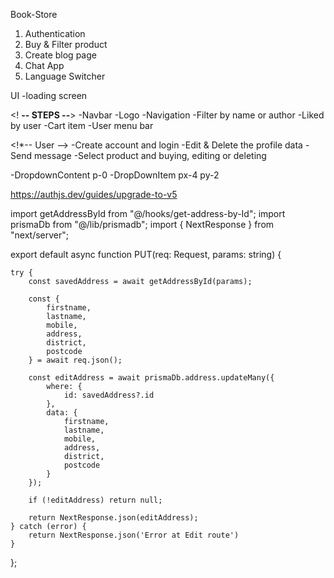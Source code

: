 Book-Store
1. Authentication
2. Buy & Filter product
3. Create blog page
4. Chat App
5. Language Switcher

UI
-loading screen

<! **-- STEPS --**>
-Navbar 
    -Logo
    -Navigation
    -Filter by name or author
    -Liked by user
    -Cart item
    -User menu bar


<!*-- User -->
-Create account and login
-Edit & Delete the profile data
-Send message
-Select product and buying, editing or deleting



<!-- shadCN -->
-DropdownContent p-0
-DropDownItem px-4 py-2


https://authjs.dev/guides/upgrade-to-v5

import getAddressById from "@/hooks/get-address-by-Id";
import prismaDb from "@/lib/prismadb";
import { NextResponse } from "next/server";

export default async function PUT(req: Request, params: string) {

    try {
        const savedAddress = await getAddressById(params);

        const {
            firstname,
            lastname,
            mobile,
            address,
            district,
            postcode
        } = await req.json();

        const editAddress = await prismaDb.address.updateMany({
            where: {
                id: savedAddress?.id
            },
            data: {
                firstname,
                lastname,
                mobile,
                address,
                district,
                postcode
            }
        });

        if (!editAddress) return null;

        return NextResponse.json(editAddress);
    } catch (error) {
        return NextResponse.json('Error at Edit route')
    }
};